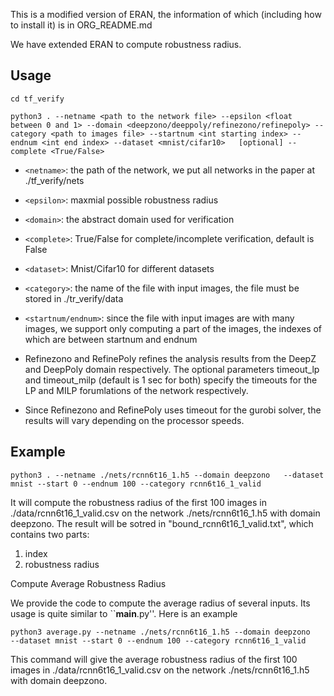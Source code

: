 This is a modified version of ERAN, the information of which (including how to install it)
is in ORG_README.md

We have extended ERAN to compute robustness radius.



Usage
-------------

```
cd tf_verify

python3 . --netname <path to the network file> --epsilon <float between 0 and 1> --domain <deepzono/deeppoly/refinezono/refinepoly> --category <path to images file> --startnum <int starting index> --endnum <int end index> --dataset <mnist/cifar10>   [optional] --complete <True/False> 
```


* ```<netname>```: the path of the network, we put all networks in the paper at ./tf_verify/nets
* ```<epsilon>```: maxmial possible robustness radius
* ```<domain>```: the abstract domain used for verification
* ```<complete>```: True/False for complete/incomplete verification, default is False
* ```<dataset>```: Mnist/Cifar10 for different datasets
* ```<category>```: the name of the file with input images, the file must be stored in ./tr_verify/data
* ```<startnum/endnum>```: since the file with input images are with many images, we support only computing a part of the images, the indexes of which are between startnum and endnum 

* Refinezono and RefinePoly refines the analysis results from the DeepZ and DeepPoly domain respectively. The optional parameters timeout_lp and timeout_milp (default is 1 sec for both) specify the timeouts for the LP and MILP forumlations of the network respectively. 

* Since Refinezono and RefinePoly uses timeout for the gurobi solver, the results will vary depending on the processor speeds. 


Example
-------------

```
python3 . --netname ./nets/rcnn6t16_1.h5 --domain deepzono   --dataset mnist --start 0 --endnum 100 --category rcnn6t16_1_valid
```

It will compute the robustness radius of the first 100 images in ./data/rcnn6t16_1_valid.csv on the network ./nets/rcnn6t16_1.h5 with domain deepzono. The result will be sotred in "bound_rcnn6t16_1_valid.txt", which contains two parts:

1. index
2. robustness radius


Compute Average Robustness Radius

We provide the code to compute the average radius of several inputs. Its usage is quite similar to ``__main__.py''. Here is an example 

```
python3 average.py --netname ./nets/rcnn6t16_1.h5 --domain deepzono   --dataset mnist --start 0 --endnum 100 --category rcnn6t16_1_valid
```

This command will give the average robustness radius of the first 100 images in ./data/rcnn6t16_1_valid.csv on the network ./nets/rcnn6t16_1.h5 with domain deepzono.





